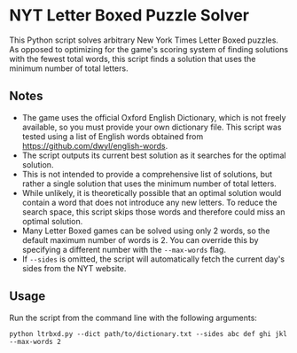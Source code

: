 # NYT Letter Boxed Puzzle Solver
This Python script solves arbitrary New York Times Letter Boxed puzzles. As opposed to optimizing for the game's scoring system of finding solutions with the fewest total words, this script finds a solution that uses the minimum number of total letters.

## Notes
- The game uses the official Oxford English Dictionary, which is not freely available, so you must provide your own dictionary file. This script was tested using a list of English words obtained from https://github.com/dwyl/english-words.
- The script outputs its current best solution as it searches for the optimal solution.
- This is not intended to provide a comprehensive list of solutions, but rather a single solution that uses the minimum number of total letters.
- While unlikely, it is theoretically possible that an optimal solution would contain a word that does not introduce any new letters. To reduce the search space, this script skips those words and therefore could miss an optimal solution.
- Many Letter Boxed games can be solved using only 2 words, so the default maximum number of words is 2. You can override this by specifying a different number with the `--max-words` flag.
- If `--sides` is omitted, the script will automatically fetch the current day's sides from the NYT website.

## Usage

Run the script from the command line with the following arguments:
```
python ltrbxd.py --dict path/to/dictionary.txt --sides abc def ghi jkl --max-words 2
```
